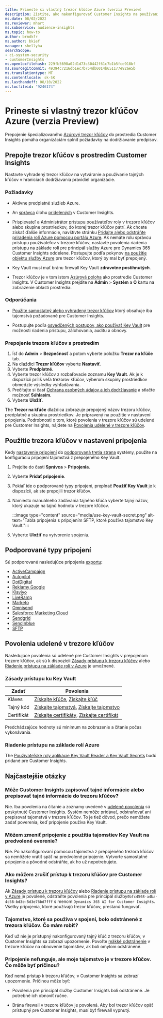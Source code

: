 ```yaml
---
title: Prineste si vlastný trezor kľúčov Azure (verzia Preview)
description: Zistite, ako nakonfigurovať Customer Insights na používanie vlastného trezoru kľúčov Azure na správu tajných informácií.
ms.date: 08/02/2022
ms.reviewer: mhart
ms.subservice: audience-insights
ms.topic: how-to
author: brndkfr
ms.author: bkief
manager: shellyha
searchScope:
- ci-system-security
- customerInsights
ms.openlocfilehash: 229fb5698a02d1d73c30442f61c7b1b5fce918bf
ms.sourcegitcommit: 49394c7216db1ec7b754db6014b651177e82ae5b
ms.translationtype: MT
ms.contentlocale: sk-SK
ms.lasthandoff: 08/10/2022
ms.locfileid: "9246174"
---
```

# <a name="bring-your-own-azure-key-vault-preview"></a>Prineste si vlastný trezor kľúčov Azure (verzia Preview)

Prepojenie špecializovaného [Azúrový trezor kľúčov](/azure/key-vault/general/basic-concepts) do prostredia Customer Insights pomáha organizáciám splniť požiadavky na dodržiavanie predpisov.

## <a name="link-the-key-vault-to-the-customer-insights-environment"></a>Prepojte trezor kľúčov s prostredím Customer Insights

Nastavte vyhradený trezor kľúčov na vytváranie a používanie tajných kľúčov v hraniciach dodržiavania pravidiel organizácie.

### <a name="prerequisites"></a>Požiadavky

- Aktívne predplatné služieb Azure.

- An [správca](permissions.md#admin) úlohu [pridelených](permissions.md#add-users) v Customer Insights.

- [Prispievateľ](/azure/role-based-access-control/built-in-roles#contributor) a [Administrátor prístupu používateľov](/azure/role-based-access-control/built-in-roles#user-access-administrator) roly v trezore kľúčov alebo skupine prostriedkov, do ktorej trezor kľúčov patrí. Ak chcete získať ďalšie informácie, navštívte stránku [Pridajte alebo odstráňte priradenia rolí Azure pomocou portálu Azure](/azure/role-based-access-control/role-assignments-portal). Ak nemáte rolu správcu prístupu používateľov v trezore kľúčov, nastavte povolenia riadenia prístupu na základe rolí pre principál služby Azure pre Dynamics 365 Customer Insights oddelene. Postupujte podľa pokynov [na použitie objektu služby Azure](connect-service-principal.md) pre trezor kľúčov, ktorý by mal byť prepojený.

- Key Vault musí mať bránu firewall Key Vault **zdravotne postihnutých**.

- Trezor kľúčov je v tom istom [Azúrová poloha](https://azure.microsoft.com/global-infrastructure/geographies/#overview) ako prostredie Customer Insights. V Customer Insights prejdite na **Admin** > **Systém** a **O** kartu na zobrazenie oblasti prostredia.

### <a name="recommendations"></a>Odporúčania

- [Použite samostatný alebo vyhradený trezor kľúčov](/azure/key-vault/general/best-practices#why-we-recommend-separate-key-vaults) ktorý obsahuje iba tajomstvá požadované pre Customer Insights.

- Postupujte podľa [osvedčených postupov, ako používať Key Vault](/azure/key-vault/general/best-practices#turn-on-logging) pre možnosti riadenia prístupu, zálohovania, auditu a obnovy.

### <a name="link-a-key-vault-to-the-environment"></a>Prepojenie trezora kľúčov s prostredím

1. Ísť do **Admin** > **Bezpečnosť** a potom vyberte položku **Trezor na kľúče** tab.
1. Na dlaždici **Trezor kľúčov** vyberte **Nastaviť**.
1. Vyberte **Predplatné**.
1. Vyberte trezor kľúčov z rozbaľovacie zoznamu **Key Vault**. Ak je k dispozícii príliš veľa trezorov kľúčov, výberom skupiny prostriedkov obmedzte výsledky vyhľadávania.
1. Prečítajte si časť [Ochrana osobných údajov a ich dodržiavanie](connections.md#data-privacy-and-compliance) a stlačte možnosť **Súhlasím**.
1. Vyberte **Uložiť**.

The **Trezor na kľúče** dlaždica zobrazuje prepojený názov trezoru kľúčov, predplatné a skupinu prostriedkov. Je pripravený na použitie v nastavení pripojenia.
Podrobnosti o tom, ktoré povolenia v trezore kľúčov sú udelené pre Customer Insights, nájdete na [Povolenia udelené v trezore kľúčov](#permissions-granted-on-the-key-vault).

## <a name="use-the-key-vault-in-the-connection-setup"></a>Použitie trezora kľúčov v nastavení pripojenia

Kedy [nastavenie pripojení](connections.md) do [podporovaná tretia strana](#supported-connection-types) systémy, použite na konfiguráciu pripojení tajomstvá z prepojeného Key Vault.

1. Prejdite do časti **Správca** > **Pripojenia**.
1. Vyberte **Pridať pripojenie**.
1. Pokiaľ ide o podporované typy pripojení, prepínač **Použiť Key Vault** je k dispozícii, ak ste prepojili trezor kľúčov.
1. Namiesto manuálneho zadávania tajného kľúča vyberte tajný názov, ktorý ukazuje na tajnú hodnotu v trezore kľúčov.

   :::image type="content" source="media/use-key-vault-secret.png" alt-text="Tabla pripojenia s pripojením SFTP, ktoré používa tajomstvo Key Vault.":::

1. Vyberte **Uložiť** na vytvorenie spojenia.

## <a name="supported-connection-types"></a>Podporované typy pripojení

Sú podporované nasledujúce pripojenia [exportu](export-destinations.md):

* [ActiveCampaign](export-active-campaign.md)
* [Autopilot](export-autopilot.md)
* [DotDigital](export-dotdigital.md)
* [Reklamy Google](export-google-ads.md)
* [Klaviyo](export-klaviyo.md)
* [LiveRamp](export-liveramp.md)
* [Marketo](export-marketo.md)
* [Omnisend](export-omnisend.md)
* [Salesforce Marketing Cloud](export-salesforce.md)
* [Sendgrid](export-sendgrid.md)
* [Sendinblue](export-sendinblue.md)
* [SFTP](export-sftp.md)

## <a name="permissions-granted-on-the-key-vault"></a>Povolenia udelené v trezore kľúčov

Nasledujúce povolenia sú udelené pre Customer Insights v prepojenom trezore kľúčov, ak sú k dispozícii [Zásady prístupu k trezoru kľúčov](/azure/key-vault/general/assign-access-policy?tabs=azure-portal) alebo [Riadenie prístupu na základe rolí v Azure](/azure/key-vault/general/rbac-guide?tabs=azure-cli) je umožnené.

### <a name="key-vault-access-policy"></a>Zásady prístupu ku Key Vault

| Zadať        | Povolenia          |
| ----------- | -------------------- |
| Kláves         | [Získajte kľúče](/rest/api/keyvault/keys/get-keys/get-keys), [Získajte kľúč](/rest/api/keyvault/keys/get-key/get-key)                                 |
| Tajný kód      | [Získajte tajomstvá](/rest/api/keyvault/secrets/get-secrets/get-secrets), [Získajte tajomstvo](/rest/api/keyvault/secrets/get-secret/get-secret)                     |
| Certifikát | [Získajte certifikáty](/rest/api/keyvault/certificates/get-certificates/get-certificates), [Získajte certifikát](/rest/api/keyvault/certificates/get-certificate/get-certificate) |

Predchádzajúce hodnoty sú minimum na zobrazenie a čítanie počas vykonávania.

### <a name="azure-role-based-access-control"></a>Riadenie prístupu na základe rolí Azure

The [Používateľské roly aplikácie Key Vault Reader a Key Vault Secrets](/azure/key-vault/general/rbac-guide?tabs=azure-cli) budú pridané pre Customer Insights.

## <a name="frequently-asked-questions"></a>Najčastejšie otázky

### <a name="can-customer-insights-write-secrets-or-overwrite-secrets-into-the-key-vault"></a>Môže Customer Insights zapisovať tajné informácie alebo prepisovať tajné informácie do trezoru kľúčov?

Nie. Iba povolenia na čítanie a zoznamy uvedené v [udelené povolenia](#permissions-granted-on-the-key-vault) sú poskytnuté Customer Insights. Systém nemôže pridávať, odstraňovať ani prepisovať tajomstvá v trezore kľúčov. To je tiež dôvod, prečo nemôžete zadať poverenia, keď pripojenie používa Key Vault.

### <a name="can-i-change-a-connection-from-using-key-vault-secrets-to-default-authentication"></a>Môžem zmeniť pripojenie z použitia tajomstiev Key Vault na predvolené overenie?

Nie. Po nakonfigurovaní pomocou tajomstva z prepojeného trezora kľúčov sa nemôžete vrátiť späť na predvolené pripojenie. Vytvorte samostatné pripojenie a pôvodné odstráňte, ak ho už nepotrebujete.

### <a name="how-can-i-revoke-access-to-a-key-vault-for-customer-insights"></a>Ako môžem zrušiť prístup k trezoru kľúčov pre Customer Insights?

Ak [Zásady prístupu k trezoru kľúčov](/azure/key-vault/general/assign-access-policy?tabs=azure-portal) alebo [Riadenie prístupu na základe rolí v Azure](/azure/key-vault/general/rbac-guide?tabs=azure-cli) je povolené, odstráňte povolenia pre principál služby`0bfc4568-a4ba-4c58-bd3e-5d3e76bd7fff` s menom `Dynamics 365 AI for Customer Insights`. Všetky pripojenia, ktoré používajú trezor kľúčov, prestanú fungovať.

### <a name="a-secret-thats-used-in-a-connection-got-removed-from-the-key-vault-what-can-i-do"></a>Tajomstvo, ktoré sa používa v spojení, bolo odstránené z trezora kľúčov. Čo mám robiť?

Keď už nie je prístupný nakonfigurovaný tajný kľúč z trezoru kľúčov, v Customer Insights sa zobrazí upozornenie. Povoľte [mäkké odstránenie](/azure/key-vault/general/soft-delete-overview) v trezore kľúčov na obnovenie tajomstiev, ak boli omylom odstránené.

### <a name="a-connection-doesnt-work-but-my-secret-is-in-the-key-vault-what-might-be-the-cause"></a>Pripojenie nefunguje, ale moje tajomstvo je v trezore kľúčov. Čo môže byť príčinou?

Keď nemá prístup k trezoru kľúčov, v Customer Insights sa zobrazí upozornenie. Príčinou môže byť:

- Povolenia pre principál služby Customer Insights boli odstránené. Je potrebné ich obnoviť ručne.

- Brána firewall v trezore kľúčov je povolená. Aby bol trezor kľúčov opäť prístupný pre Customer Insights, musí byť firewall vypnutý.

